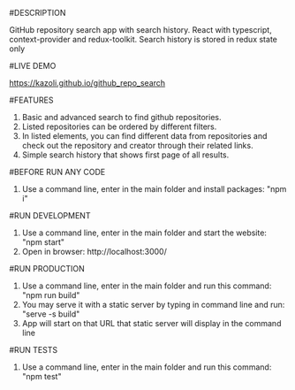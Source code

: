 #DESCRIPTION

GitHub repository search app with search history. React with typescript, context-provider and redux-toolkit. Search history is stored in redux state only

#LIVE DEMO

https://kazoli.github.io/github_repo_search

#FEATURES

1. Basic and advanced search to find github repositories.
2. Listed repositories can be ordered by different filters.
3. In listed elements, you can find different data from repositories and check out the repository and creator through their related links.
4. Simple search history that shows first page of all results.

#BEFORE RUN ANY CODE

1. Use a command line, enter in the main folder and install packages: "npm i"

#RUN DEVELOPMENT

1. Use a command line, enter in the main folder and start the website: "npm start"
2. Open in browser: http://localhost:3000/

#RUN PRODUCTION

1. Use a command line, enter in the main folder and run this command: "npm run build"
2. You may serve it with a static server by typing in command line and run: "serve -s build"
3. App will start on that URL that static server will display in the command line

#RUN TESTS

1. Use a command line, enter in the main folder and run this command: "npm test"
